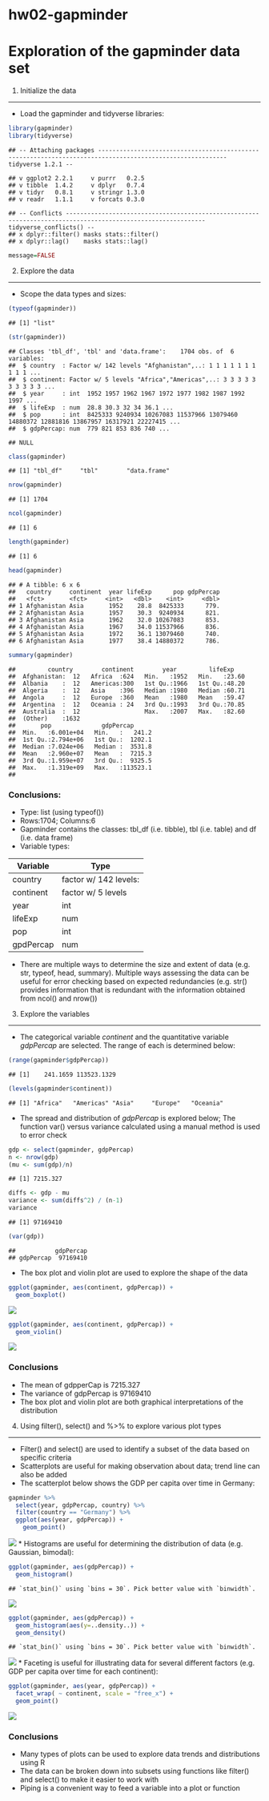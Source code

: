 hw02-gapminder
================

Exploration of the gapminder data set
=====================================

1. Initialize the data
----------------------

-   Load the gapminder and tidyverse libraries:

``` r
library(gapminder)
library(tidyverse)
```

    ## -- Attaching packages ---------------------------------------------------------------------------------------------------------- tidyverse 1.2.1 --

    ## v ggplot2 2.2.1     v purrr   0.2.5
    ## v tibble  1.4.2     v dplyr   0.7.4
    ## v tidyr   0.8.1     v stringr 1.3.0
    ## v readr   1.1.1     v forcats 0.3.0

    ## -- Conflicts ------------------------------------------------------------------------------------------------------------- tidyverse_conflicts() --
    ## x dplyr::filter() masks stats::filter()
    ## x dplyr::lag()    masks stats::lag()

``` r
message=FALSE
```

2. Explore the data
-------------------

-   Scope the data types and sizes:

``` r
(typeof(gapminder))
```

    ## [1] "list"

``` r
(str(gapminder))
```

    ## Classes 'tbl_df', 'tbl' and 'data.frame':    1704 obs. of  6 variables:
    ##  $ country  : Factor w/ 142 levels "Afghanistan",..: 1 1 1 1 1 1 1 1 1 1 ...
    ##  $ continent: Factor w/ 5 levels "Africa","Americas",..: 3 3 3 3 3 3 3 3 3 3 ...
    ##  $ year     : int  1952 1957 1962 1967 1972 1977 1982 1987 1992 1997 ...
    ##  $ lifeExp  : num  28.8 30.3 32 34 36.1 ...
    ##  $ pop      : int  8425333 9240934 10267083 11537966 13079460 14880372 12881816 13867957 16317921 22227415 ...
    ##  $ gdpPercap: num  779 821 853 836 740 ...

    ## NULL

``` r
class(gapminder)
```

    ## [1] "tbl_df"     "tbl"        "data.frame"

``` r
nrow(gapminder)
```

    ## [1] 1704

``` r
ncol(gapminder)
```

    ## [1] 6

``` r
length(gapminder)
```

    ## [1] 6

``` r
head(gapminder)
```

    ## # A tibble: 6 x 6
    ##   country     continent  year lifeExp      pop gdpPercap
    ##   <fct>       <fct>     <int>   <dbl>    <int>     <dbl>
    ## 1 Afghanistan Asia       1952    28.8  8425333      779.
    ## 2 Afghanistan Asia       1957    30.3  9240934      821.
    ## 3 Afghanistan Asia       1962    32.0 10267083      853.
    ## 4 Afghanistan Asia       1967    34.0 11537966      836.
    ## 5 Afghanistan Asia       1972    36.1 13079460      740.
    ## 6 Afghanistan Asia       1977    38.4 14880372      786.

``` r
summary(gapminder)
```

    ##         country        continent        year         lifeExp     
    ##  Afghanistan:  12   Africa  :624   Min.   :1952   Min.   :23.60  
    ##  Albania    :  12   Americas:300   1st Qu.:1966   1st Qu.:48.20  
    ##  Algeria    :  12   Asia    :396   Median :1980   Median :60.71  
    ##  Angola     :  12   Europe  :360   Mean   :1980   Mean   :59.47  
    ##  Argentina  :  12   Oceania : 24   3rd Qu.:1993   3rd Qu.:70.85  
    ##  Australia  :  12                  Max.   :2007   Max.   :82.60  
    ##  (Other)    :1632                                                
    ##       pop              gdpPercap       
    ##  Min.   :6.001e+04   Min.   :   241.2  
    ##  1st Qu.:2.794e+06   1st Qu.:  1202.1  
    ##  Median :7.024e+06   Median :  3531.8  
    ##  Mean   :2.960e+07   Mean   :  7215.3  
    ##  3rd Qu.:1.959e+07   3rd Qu.:  9325.5  
    ##  Max.   :1.319e+09   Max.   :113523.1  
    ## 

### Conclusions:

-   Type: list (using typeof())
-   Rows:1704; Columns:6
-   Gapminder contains the classes: tbl\_df (i.e. tibble), tbl (i.e. table) and df (i.e. data frame)
-   Variable types:

| **Variable** | **Type**              |
|--------------|-----------------------|
| country      | factor w/ 142 levels: |
| continent    | factor w/ 5 levels    |
| year         | int                   |
| lifeExp      | num                   |
| pop          | int                   |
| gpdPercap    | num                   |

-   There are multiple ways to determine the size and extent of data (e.g. str, typeof, head, summary). Multiple ways assessing the data can be useful for error checking based on expected redundancies (e.g. str() provides information that is redundant with the information obtained from ncol() and nrow())

3. Explore the variables
------------------------

-   The categorical variable *continent* and the quantitative variable *gdpPercap* are selected. The range of each is determined below:

``` r
(range(gapminder$gdpPercap))
```

    ## [1]    241.1659 113523.1329

``` r
(levels(gapminder$continent))
```

    ## [1] "Africa"   "Americas" "Asia"     "Europe"   "Oceania"

-   The spread and distribution of *gdpPercap* is explored below; The function var() versus variance calculated using a manual method is used to error check

``` r
gdp <- select(gapminder, gdpPercap)
n <- nrow(gdp)
(mu <- sum(gdp)/n)
```

    ## [1] 7215.327

``` r
diffs <- gdp - mu
variance <- sum(diffs^2) / (n-1)
variance
```

    ## [1] 97169410

``` r
(var(gdp))
```

    ##           gdpPercap
    ## gdpPercap  97169410

-   The box plot and violin plot are used to explore the shape of the data

``` r
ggplot(gapminder, aes(continent, gdpPercap)) +
  geom_boxplot()
```

![](hw02-gapminder_files/figure-markdown_github/unnamed-chunk-5-1.png)

``` r
ggplot(gapminder, aes(continent, gdpPercap)) +
  geom_violin()
```

![](hw02-gapminder_files/figure-markdown_github/unnamed-chunk-6-1.png)

### Conclusions

-   The mean of gdpperCap is 7215.327
-   The variance of gdpPercap is 97169410
-   The box plot and violin plot are both graphical interpretations of the distribution

4. Using filter(), select() and %&gt;% to explore various plot types
--------------------------------------------------------------------

-   Filter() and select() are used to identify a subset of the data based on specific criteria
-   Scatterplots are useful for making observation about data; trend line can also be added
-   The scatterplot below shows the GDP per capita over time in Germany:

``` r
gapminder %>% 
  select(year, gdpPercap, country) %>% 
  filter(country == "Germany") %>% 
  ggplot(aes(year, gdpPercap)) +
    geom_point()
```

![](hw02-gapminder_files/figure-markdown_github/unnamed-chunk-7-1.png) \* Histograms are useful for determining the distribution of data (e.g. Gaussian, bimodal):

``` r
ggplot(gapminder, aes(gdpPercap)) +
  geom_histogram()
```

    ## `stat_bin()` using `bins = 30`. Pick better value with `binwidth`.

![](hw02-gapminder_files/figure-markdown_github/unnamed-chunk-8-1.png)

``` r
ggplot(gapminder, aes(gdpPercap)) +
  geom_histogram(aes(y=..density..)) +
  geom_density()
```

    ## `stat_bin()` using `bins = 30`. Pick better value with `binwidth`.

![](hw02-gapminder_files/figure-markdown_github/unnamed-chunk-8-2.png) \* Faceting is useful for illustrating data for several different factors (e.g. GDP per capita over time for each continent):

``` r
ggplot(gapminder, aes(year, gdpPercap)) +
  facet_wrap( ~ continent, scale = "free_x") +
  geom_point()
```

![](hw02-gapminder_files/figure-markdown_github/unnamed-chunk-9-1.png)

### Conclusions

-   Many types of plots can be used to explore data trends and distributions using R
-   The data can be broken down into subsets using functions like filter() and select() to make it easier to work with
-   Piping is a convenient way to feed a variable into a plot or function
